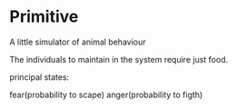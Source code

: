 # Primitive
A little simulator of animal behaviour

The individuals to maintain in the system require just food.

principal states:

fear(probability to scape)
anger(probability to figth)
